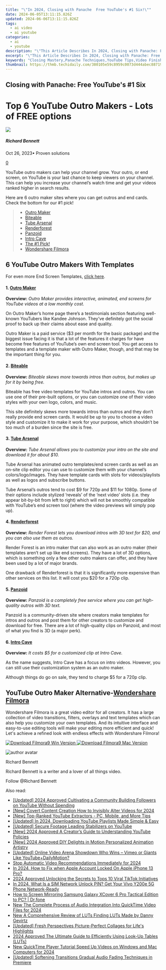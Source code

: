 ```yaml
---
title: "\"In 2024, Closing with Panache  Free YouTube's #1 Six!\""
date: 2024-06-05T13:11:15.826Z
updated: 2024-06-06T13:11:15.826Z
tags:
  - ai video
  - ai youtube
categories:
  - ai
  - youtube
description: "\"This Article Describes In 2024, Closing with Panache: Free YouTube's #1 Six!\""
excerpt: "\"This Article Describes In 2024, Closing with Panache: Free YouTube's #1 Six!\""
keywords: "Closing Mastery,Panache Techniques,YouTube Tips,Video Finishes Well,Engaging Endings,Online Course Summary,Six Key Moves"
thumbnail: https://thmb.techidaily.com/380105e59c8959c0073d444abec887193c4b497adc4a29c490c9f0b91ceeacb3.jpg
---
```


## Closing with Panache: Free YouTube's #1 Six

# Top 6 YouTube Outro Makers - Lots of FREE options

![](https://images.wondershare.com/filmora/article-images/richard-bennett.jpg)

##### Richard Bennett

 Oct 26, 2023• Proven solutions

[0](#commentsBoxSeoTemplate)

YouTube outro makers can help your channel grow. Your outro, or end screen, on YouTube is your last chance to keep viewers on your channel. This can help you increase your channel’s watch time and get your videos ranked higher in search results.

Here are 6 outro maker sites where you can get outros and end cards. Check the bottom for our #1 pick!

> * [Outro Maker](#outromaker)
> * [Biteable](#biteable)
> * [Tube Arsenal](#tubearsenal)
> * [Renderforest](#renderforest)
> * [Panzoid](#Panzoid)
> * [Intro Cave](#introcave)
> * [The #1 Pick!](#one)
> * [Wondershare Filmora](#filmora)

## 6 YouTube Outro Makers With Templates

For even more End Screen Templates, [click here](https://www.filmora.io/community-blog/free-youtube-end-screen-templates%21-plus%3B-how-to-build-your-301.html).

#### 1. [Outro Maker](https://outromaker.com/blog/free-outro-templates-for-download)

**Overview:** _Outro Maker provides interactive, animated, end screens for YouTube videos at a low monthly cost._

On Outro Maker’s home page there’s a testimonials section featuring well-known YouTubers like Kandee Johnson. They’ve definitely got the social proof to back up their claims about ease and quality.

Outro Maker is a paid service ($3 per month for the basic package) and the biggest issue facing it is that a lot of the features it charges for have become free features of YouTube’s own end screen tool. You get access to templates and a template maker with Outro Maker, though, and that may be the important thing for you.

#### 2. [Biteable](https://biteable.com/)

**Overview:** _Biteable skews more towards intros than outros, but makes up for it by being free._

Biteable has free video templates for YouTube intros and outros. You can use one of their pre-built options, or you can customize one of their video styles with your own logo, colors, and music.

This site definitely skews more towards intros than outros and they don’t really provide end screen cards. It would be up to you to choose a video style and customize it to make it work for your purpose, which shouldn’t be too much of a burden since the site is free.

#### 3. [Tube Arsenal](https://tubearsenal.com/)

**Overview:** _Tube Arsenal allows you to customize your intro on the site and download it for about $10._

Tube Arsenal has animated outro templates/end screen cards as well as an on-site clip editor you can use to customize them with your channel’s colors/logo/images. They have template cards with slots for videos/playlists as well as logos and subscribe buttons.

Tube Arsenal’s outros tend to cost $9 for 720p and $11 for 1080p. Some of their options include stylized ‘reveals’ of the ‘next video’ slots (i.e. they appear bit-by-bit from left to right) which will not be smoothly compatible with YouTube’s end screen tool (where the video previews will simply pop up).

#### 4. [Renderforest](https://www.renderforest.com/)

**Overview:** _Render Forest lets you download intros with 3D text for $20, and you can also use them as outros._

Render Forest is an intro maker that can also work as an outro maker (their templates aren’t set up like end screens). They have a lot of 3D options, which is something only a few other outro makers can offer, and they have been used by a lot of major brands.

One drawback of Renderforest is that it is significantly more expensive than other services on this list. It will cost you $20 for a 720p clip.

#### 5. [Panzoid](https://panzoid.com/)

**Overview:** _Panzoid is a completely free service where you can get high-quality outros with 3D text._

Panzoid is a community-driven site where creators make templates for intros and outros and post them for other creators to customize and download for free. There are a lot of high-quality clips on Panzoid, and most of what you find is 3D (a major perk).

#### 6. [Intro Cave](https://introcave.com/)

**Overview:** _It costs $5 for a customized clip at Intro Cave._

As the name suggests, Intro Cave has a focus on intro videos. However, you can still use their customization system as an outro maker.

Although things do go on sale, they tend to charge $5 for a 720p clip.

## YouTube Outro Maker Alternative-[Wondershare Filmora](https://tools.techidaily.com/wondershare/filmora/download/)

Wondershare Filmora is a great video editor for all creators. It has a large collection of video transitions, filters, overlays and text templates which can also help you customize your own templates. And its intuitive interface and easy-to-use editing tools will make your editing more efficient and quick! Let's achieve a refined look with endless effects with Wondershare Filmora!

[![Download Filmora9 Win Version](https://images.wondershare.com/filmora/guide/download-btn-win.jpg) ](https://tools.techidaily.com/wondershare/filmora/download/) [![Download Filmora9 Mac Version](https://images.wondershare.com/filmora/guide/download-btn-mac.jpg) ](https://tools.techidaily.com/wondershare/filmora/download/)

![author avatar](https://images.wondershare.com/filmora/article-images/richard-bennett.jpg)

Richard Bennett

Richard Bennett is a writer and a lover of all things video.

Follow @Richard Bennett

<span class="atpl-alsoreadstyle">Also read:</span>
<div><ul>
<li><a href="https://facebook-video-share.techidaily.com/updated-2024-approved-cultivating-a-community-building-followers-on-youtube-without-spending/"><u>[Updated] 2024 Approved  Cultivating a Community  Building Followers on YouTube Without Spending</u></a></li>
<li><a href="https://facebook-video-share.techidaily.com/new-covert-content-creation-how-to-invisibly-alter-videos-for-2024/"><u>[New] Covert Content Creation  How to Invisibly Alter Videos for 2024</u></a></li>
<li><a href="https://facebook-video-share.techidaily.com/new-top-ranked-youtube-extractors-pc-mobile-and-more-tips/"><u>[New] Top-Ranked YouTube Extractors - PC, Mobile, and More Tips</u></a></li>
<li><a href="https://facebook-video-share.techidaily.com/updated-in-2024-downloading-youtube-playlists-made-simple-and-easy/"><u>[Updated] In 2024, Downloading YouTube Playlists Made Simple & Easy</u></a></li>
<li><a href="https://facebook-video-share.techidaily.com/updated-secure-footage-leading-stabilizers-on-youtube/"><u>[Updated] Secure Footage  Leading Stabilizers on YouTube</u></a></li>
<li><a href="https://facebook-video-share.techidaily.com/new-2024-approved-a-creators-guide-to-understanding-youtube-policies/"><u>[New] 2024 Approved  A Creator’s Guide to Understanding YouTube Policies</u></a></li>
<li><a href="https://facebook-video-share.techidaily.com/new-2024-approved-diy-delights-in-motion-personalized-animation-artistry/"><u>[New] 2024 Approved  DIY Delights in Motion  Personalized Animation Artistry</u></a></li>
<li><a href="https://facebook-video-share.techidaily.com/updated-online-video-arena-showdown-who-wins-vimeo-or-giants-like-youtubeplusdailymotion/"><u>[Updated] Online Video Arena Showdown  Who Wins – Vimeo or Giants Like YouTube+DailyMotion?</u></a></li>
<li><a href="https://facebook-video-share.techidaily.com/stop-automatic-video-recommendations-immediately-for-2024/"><u>Stop Automatic Video Recommendations Immediately for 2024</u></a></li>
<li><a href="https://apple-account.techidaily.com/in-2024-how-to-fix-when-apple-account-locked-on-apple-iphone-13-pro-by-drfone-ios/"><u>In 2024, How to Fix when Apple Account Locked On Apple iPhone 13 Pro?</u></a></li>
<li><a href="https://tiktok-video-recordings.techidaily.com/2024-approved-unlocking-the-secrets-to-tops-10-viral-tiktok-initiatives/"><u>2024 Approved  Unlocking the Secrets to Tops 10 Viral TikTok Initiatives</u></a></li>
<li><a href="https://sim-unlock.techidaily.com/in-2024-what-is-a-sim-network-unlock-pin-get-your-vivo-y200e-5g-phone-network-ready-by-drfone-android/"><u>In 2024, What Is a SIM Network Unlock PIN? Get Your Vivo Y200e 5G Phone Network-Ready</u></a></li>
<li><a href="https://screen-mirror.techidaily.com/how-to-screen-mirroring-samsung-galaxy-xcover-6-pro-tactical-edition-to-pc-drfone-by-drfone-android/"><u>How to Screen Mirroring Samsung Galaxy XCover 6 Pro Tactical Edition to PC? | Dr.fone</u></a></li>
<li><a href="https://voice-adjusting.techidaily.com/new-the-complete-process-of-audio-integration-into-quicktime-video-files-for-2024/"><u>New The Complete Process of Audio Integration Into QuickTime Video Files for 2024</u></a></li>
<li><a href="https://ai-editing-video.techidaily.com/new-a-comprehensive-review-of-luts-finding-luts-made-by-danny-gevirtz/"><u>New A Comprehensive Review of LUTs Finding LUTs Made by Danny Gevirtz</u></a></li>
<li><a href="https://some-techniques.techidaily.com/updated-fresh-perspectives-picture-perfect-collages-for-lifes-highlights/"><u>[Updated] Fresh Perspectives  Picture-Perfect Collages for Life's Highlights</u></a></li>
<li><a href="https://some-tips.techidaily.com/2024-approved-the-ultimate-guide-to-efficiently-using-look-up-tables-luts/"><u>2024 Approved  The Ultimate Guide to Efficiently Using Look-Up Tables (LUTs)</u></a></li>
<li><a href="https://video-ai-editor.techidaily.com/new-quicktime-player-tutorial-speed-up-videos-on-windows-and-mac-computers-for-2024/"><u>New QuickTime Player Tutorial Speed Up Videos on Windows and Mac Computers for 2024</u></a></li>
<li><a href="https://extra-approaches.techidaily.com/updated-softening-transitions-gradual-audio-fading-techniques-in-premiere/"><u>[Updated] Softening Transitions  Gradual Audio Fading Techniques in Premiere</u></a></li>
</ul></div>

<ins class="adsbygoogle"
      style="display:block"
      data-ad-client="ca-pub-7571918770474297"
      data-ad-slot="8358498916"
      data-ad-format="auto"
      data-full-width-responsive="true"></ins>